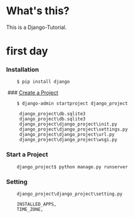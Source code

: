 # What's this?
  This is a Django-Tutorial.
# first day
  ### Installation      
        $ pip install django
  ### [Create a Project](https://overiq.com/django/1.10/creating-django-project/)
  
        $ django-admin startproject django_project
    
         django_project\db.sqlite3
         django_project\db.sqlite3
         django_project\django_project\init.py
         django_project\django_project\settings.py
         django_project\django_project\url.py
         django_project\django_project\wsgi.py
   
  ### Start a Project
        django_project$ python manage.py runserver
  ### Setting
        django_project\django_project\setting.py
        
        INSTALLED_APPS,
        TIME_ZONE,
       

